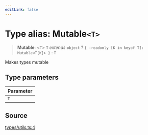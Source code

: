 ```yaml
---
editLink: false
---
```


# Type alias: Mutable`<T>`

> **Mutable**: \<`T`\> `T` _extends_ `object` ? `{ -readonly [K in keyof T]: Mutable<T[K]> }` : `T`

Makes types mutable

## Type parameters

| Parameter |
| :-------- |
| `T`       |

## Source

[types/utils.ts:4](https://github.com/directus/directus/blob/7789a6c53/sdk/src/types/utils.ts#L4)

